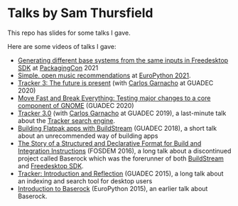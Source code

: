 Talks by Sam Thursfield
=======================

This repo has slides for some talks I gave.

Here are some videos of talks I gave:

  * [Generating different base systems from the same inputs in Freedesktop SDK](https://www.youtube.com/watch?v=76Uw8QCBgGk)
    at [PackagingCon](https://packaging-con.org/) 2021
  * [Simple. open music recommendations](https://www.youtube.com/watch?v=7APk4GqIlD0) at [EuroPython 2021](https://ep2021.europython.eu/).
  * [Tracker 3: The future is
    present](https://www.youtube.com/watch?v=QrH5WW0MD0c&t=216s) (with
    [Carlos Garnacho] at GUADEC 2020)
  * [Move Fast and Break Everything: Testing major changes to a core
    component of GNOME](https://www.youtube.com/watch?v=dmRLBHoSGGQ)
    (GUADEC 2020)
  * <a href="https://www.youtube.com/watch?v=YnY80QRBez4">Tracker 3.0</a> (with [Carlos Garnacho] at GUADEC 2019), a last-minute talk about the <a href="https://gnome.pages.gitlab.gnome.org/">Tracker search engine</a>.
  * <a href="https://www.youtube.com/watch?v=6Yz8Y_QTcSM">Building Flatpak apps with BuildStream</a> (GUADEC 2018), a short talk about an unrecommended way of building apps
  * <a href="https://fosdem.org/2016/schedule/event/format_for_build_and_integration_instructions/">The Story of a Structured and Declarative Format for Build and Integration Instructions</a> (FOSDEM 2016), a long talk about a discontinued project called Baserock which was the forerunner of both <a href="https://buildstream.build/">BuildStream</a> and <a href="https://gitlab.com/freedesktop-sdk/freedesktop-sdk/">Freedesktop SDK</a>.
  * <a href="https://www.youtube.com/watch?v=11wJTYxGAEo">Tracker: Introduction and Reflection</a> (GUADEC 2015), a long talk about an indexing and search tool for desktop users
  * <a href="https://www.youtube.com/watch?v=qYGlMCk15hs">Introduction to Baserock</a> (EuroPython 2015), an earlier talk about Baserock.

[Carlos Garnacho]: https://blogs.gnome.org/carlosg/
